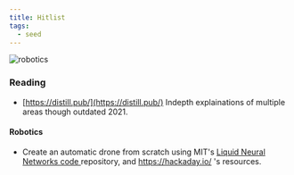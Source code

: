 ```yaml
---
title: Hitlist
tags:
  - seed
---
```

![robotics](https://media.giphy.com/media/v1.Y2lkPTc5MGI3NjExdXVtbmV4ajVyYzBsNjNybmZ3M21lcTh0bTB0MHdnZmVibWx3eW15ZyZlcD12MV9pbnRlcm5hbF9naWZfYnlfaWQmY3Q9Zw/TJyHZPUF4jNZRpbWkK/source.gif)
###  Reading
* [https://distill.pub/](https://distill.pub/) Indepth explainations of multiple areas though outdated 2021.
#### Robotics
* Create an automatic drone from scratch using MIT's [Liquid Neural Networks code ](https://github.com/makramchahine/drone_causality)repository, and https://hackaday.io/ 's resources.





